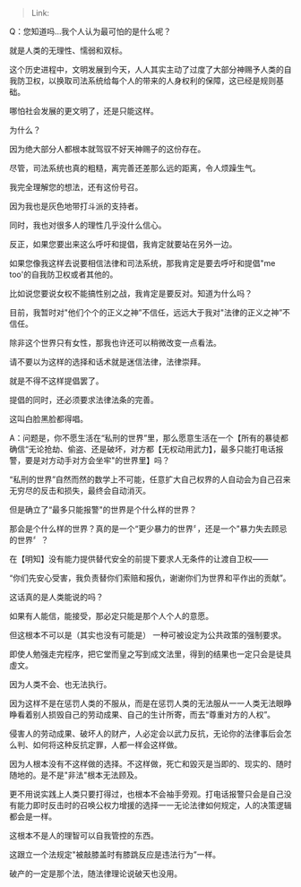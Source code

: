> Link: 

Q：您知道吗…我个人认为最可怕的是什么呢？

就是人类的无理性、懦弱和双标。

这个历史进程中，文明发展到今天，人人其实主动了过度了大部分神赐予人类的自我防卫权，以换取司法系统给每个人的带来的人身权利的保障，这已经是规则基础。

哪怕社会发展的更文明了，还是只能这样。

为什么？

因为绝大部分人都根本就驾驭不好天神赐子的这份存在。

尽管，司法系统也真的粗糙，离完善还差那么远的距离，令人烦躁生气。

我完全理解您的想法，还有这份号召。

因为我也是灰色地带打斗派的支持者。

同时，我也对很多人的理性几乎没什么信心。

反正，如果您要出来这么呼吁和提倡，我肯定就要站在另外一边。

如果您像我这样去说要相信法律和司法系统，那我肯定是要去呼吁和提倡"me too'的自我防卫权或者其他的。

比如说您要说女权不能搞性别之战，我肯定是要反对。知道为什么吗？

目前，我暂时对"他们个个的正义之神”不信任，远远大于我对"法律的正义之神”不信任。

除非这个世界只有女性，那我也许还可以稍微改变一点看法。

请不要以为这样的选择和话术就是迷信法律，法律崇拜。

就是不得不这样提倡罢了。

提倡的同时，还必须要求法律法条的完善。

这叫白脸黑脸都得唱。

A：问题是，你不愿生活在“私刑的世界”里，那么愿意生活在一个【所有的暴徒都确信“无论抢劫、偷盗、还是破坏，对方都【无权动用武力】，最多只能打电话报警，要是对方动手对方会坐牢"的世界里】吗？

“私刑的世界”自然而然的数学上不可能，任意扩大自己权界的人自动会为自己召来无穷尽的反击和损失，最终会自动消灭。

但是确立了“最多只能报警"的世界是个什么样的世界？

那会是个什么样的世界？真的是一个“更少暴力的世界〞，还是一个"暴力失去顾忌的世界〞？

在【明知】没有能力提供替代安全的前提下要求人无条件的让渡自卫权——

“你们先安心受害，我负责替你们索赔和报仇，谢谢你们为世界和平作出的贡献”。

这话真的是人类能说的吗？

如果有人能信，能接受，那必定只能是那个人个人的意愿。

但这根本不可以是（其实也没有可能是） 一种可被设定为公共政策的强制要求。

即使人勉强走完程序，把它堂而皇之写到成文法里，得到的结果也一定只会是徒具虛文。

因为人类不会、也无法执行。

因为这样不是在惩罚人类的不服从，而是在惩罚人类的无法服从一一人类无法眼睁睁看着别人损毁自己的劳动成果、自己的生计所寄，而去“尊重对方的人权”。

侵害人的劳动成果、破坏人的财产，人必定会以武力反抗，无论你的法律事后会怎么判、如何将这种反抗定罪，人都一样会这样做。

因为人根本没有不这样做的选择。不这样做，死亡和毀灭是当即的、现实的、随时随地的。是不是"非法"根本无法顾及。

更不用说实践上人类只要打得过，也根本不会袖手旁观。打电话报警只会是自己没有能力即时反击时的召唤公权力增援的选择一一无论法律如何规定，人的决策逻辑都会是一样。

这根本不是人的理智可以自我管控的东西。

这跟立一个法规定"被敲膝盖时有膝跳反应是违法行为”一样。

破产的一定是那个法，随法律理论说破天也没用。
